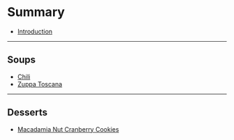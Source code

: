 # Summary

* [Introduction](README.md)

----
## Soups

* [Chili](Soups/chili.md)
* [Zuppa Toscana](Soups/zuppaToscana.md)

----
## Desserts

* [Macadamia Nut Cranberry Cookies](Desserts/macadamiaNutCookies.md)
